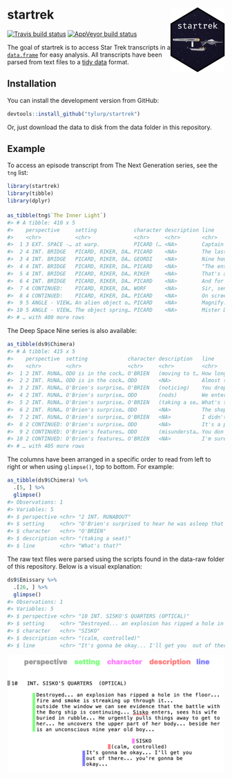 
<!-- README.md is generated from README.Rmd. Please edit that file -->

# startrek <img src="man/figures/logo.png" align="right" height=150/>

<!-- badges: start -->

[![Travis build
status](https://travis-ci.org/tyluRp/startrek.svg?branch=master)](https://travis-ci.org/tyluRp/startrek)
[![AppVeyor build
status](https://ci.appveyor.com/api/projects/status/github/tyluRp/startrek?branch=master&svg=true)](https://ci.appveyor.com/project/tyluRp/startrek)
<!-- badges: end -->

The goal of startrek is to access Star Trek transcripts in a
[`data.frame`](https://stat.ethz.ch/R-manual/R-devel/library/base/html/data.frame.html)
for easy analysis. All transcripts have been parsed from text files to a
[tidy data](http://vita.had.co.nz/papers/tidy-data.html) format.

## Installation

You can install the development version from GitHub:

``` r
devtools::install_github("tylurp/startrek")
```

Or, just download the data to disk from the data folder in this
repository.

## Example

To access an episode transcript from The Next Generation series, see the
`tng` list:

``` r
library(startrek)
library(tibble)
library(dplyr)

as_tibble(tng$`The Inner Light`)
#> # A tibble: 410 x 5
#>    perspective     setting            character description line           
#>    <chr>           <chr>              <chr>     <chr>       <chr>          
#>  1 3 EXT. SPACE -… at warp.           PICARD (… <NA>        Captain's log,…
#>  2 4 INT. BRIDGE   PICARD, RIKER, DA… PICARD    <NA>        The last time …
#>  3 4 INT. BRIDGE   PICARD, RIKER, DA… GEORDI    <NA>        Nine hours... ?
#>  4 4 INT. BRIDGE   PICARD, RIKER, DA… PICARD    <NA>        "The entire \"…
#>  5 4 INT. BRIDGE   PICARD, RIKER, DA… RIKER     <NA>        That's a littl…
#>  6 4 INT. BRIDGE   PICARD, RIKER, DA… PICARD    <NA>        And for me... …
#>  7 4 CONTINUED:    PICARD, RIKER, DA… WORF      <NA>        Sir, sensors d…
#>  8 4 CONTINUED:    PICARD, RIKER, DA… PICARD    <NA>        On screen.     
#>  9 5 ANGLE - VIEW… An alien object o… PICARD    <NA>        Magnify.       
#> 10 5 ANGLE - VIEW… The object spring… PICARD    <NA>        Mister Data?   
#> # … with 400 more rows
```

The Deep Space Nine series is also available:

``` r
as_tibble(ds9$Chimera)
#> # A tibble: 415 x 5
#>    perspective  setting             character description   line           
#>    <chr>        <chr>               <chr>     <chr>         <chr>          
#>  1 2 INT. RUNA… ODO is in the cock… O'BRIEN   (moving to t… How long was I…
#>  2 2 INT. RUNA… ODO is in the cock… ODO       <NA>          Almost two hou…
#>  3 2 INT. RUNA… O'Brien's surprise… O'BRIEN   (noticing)    You dropped ou…
#>  4 2 INT. RUNA… O'Brien's surprise… ODO       (nods)        We entered the…
#>  5 2 INT. RUNA… O'Brien's surprise… O'BRIEN   (taking a se… What's that?   
#>  6 2 INT. RUNA… O'Brien's surprise… ODO       <NA>          The shopkeeper…
#>  7 2 INT. RUNA… O'Brien's surprise… O'BRIEN   <NA>          I didn't know …
#>  8 2 CONTINUED: O'Brien's surprise… ODO       <NA>          It's a present…
#>  9 2 CONTINUED: O'Brien's features… ODO       (misundersta… You don't thin…
#> 10 2 CONTINUED: O'Brien's features… O'BRIEN   <NA>          I'm sure she w…
#> # … with 405 more rows
```

The columns have been arranged in a specific order to read from left to
right or when using `glimpse()`, top to bottom. For example:

``` r
as_tibble(ds9$Chimera) %>% 
  .[5, ] %>% 
  glimpse()
#> Observations: 1
#> Variables: 5
#> $ perspective <chr> "2 INT. RUNABOUT"
#> $ setting     <chr> "O'Brien's surprised to hear he was asleep that long…
#> $ character   <chr> "O'BRIEN"
#> $ description <chr> "(taking a seat)"
#> $ line        <chr> "What's that?"
```

The raw text files were parsed using the scripts found in the data-raw
folder of this repository. Below is a visual explanation:

``` r
ds9$Emissary %>% 
  .[26, ] %>% 
  glimpse()
#> Observations: 1
#> Variables: 5
#> $ perspective <chr> "10 INT. SISKO'S QUARTERS (OPTICAL)"
#> $ setting     <chr> "Destroyed... an explosion has ripped a hole in the …
#> $ character   <chr> "SISKO"
#> $ description <chr> "(calm, controlled)"
#> $ line        <chr> "It's gonna be okay... I'll get you  out of there...…
```

<img src="man/figures/parse-diagram.png" width="550px" style="display: block; margin: auto;" />
